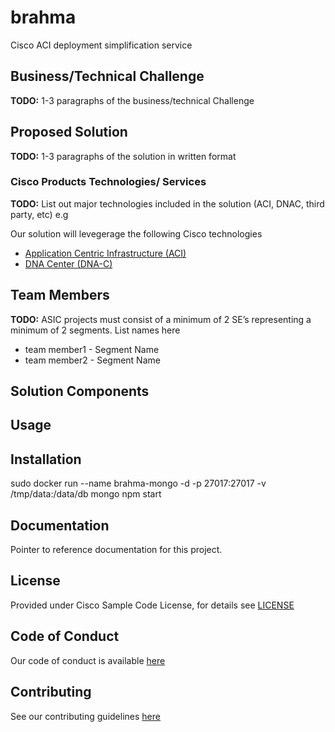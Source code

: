 # brahma

Cisco ACI deployment simplification service


## Business/Technical Challenge

**TODO:** 1-3 paragraphs of the business/technical Challenge

## Proposed Solution


**TODO:** 1-3 paragraphs of the solution in written format


### Cisco Products Technologies/ Services

**TODO:** List out major technologies included in the solution (ACI, DNAC, third party, etc) e.g

Our solution will levegerage the following Cisco technologies

* [Application Centric Infrastructure (ACI)](http://cisco.com/go/aci)
* [DNA Center (DNA-C)](http://cisco.com/go/dna)

## Team Members


**TODO:** ASIC projects must consist of a minimum of 2 SE’s
representing a minimum of 2 segments. List names here

* team member1 <email> - Segment Name
* team member2 <email> - Segment Name


## Solution Components


<!-- This does not need to be completed during the initial submission phase  

Provide a brief overview of the components involved with this project. e.g Python /  -->


## Usage

<!-- This does not need to be completed during the initial submission phase  

Provide a brief overview of how to use the solution  -->



## Installation

sudo docker run --name brahma-mongo -d -p 27017:27017 -v /tmp/data:/data/db mongo
npm start


## Documentation

Pointer to reference documentation for this project.


## License

Provided under Cisco Sample Code License, for details see [LICENSE](./LICENSE.md)

## Code of Conduct

Our code of conduct is available [here](./CODE_OF_CONDUCT.md)

## Contributing

See our contributing guidelines [here](./CONTRIBUTING.md)
